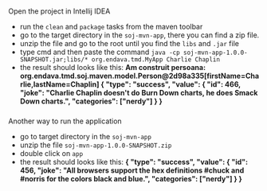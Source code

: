 ### 
Open the project in Intellij IDEA

- run the ```clean``` and ```package``` tasks from the maven toolbar
- go to the target directory in the ```soj-mvn-app```, there you can find a zip file.
- unzip the file and go to the root until you find the ```libs``` and ```.jar``` file
- type cmd and then paste the command ```java -cp soj-mvn-app-1.0.0-SNAPSHOT.jar;libs/* org.endava.tmd.MyApp Charlie Chaplin```
- the result should looks like this:
<b> Am construit persoana: org.endava.tmd.soj.maven.model.Person@2d98a335[firstName=Charlie,lastName=Chaplin] { "type": "success", "value": { "id": 466, "joke": "Charlie Chaplin doesn't do Burn Down charts, he does Smack Down charts.", "categories": ["nerdy"] } }
</b>

###
Another way to run the application
- go to target directory in the ```soj-mvn-app``` 
- unzip the file ```soj-mvn-app-1.0.0-SNAPSHOT.zip```
- double click on ```app```
- the result should looks like this:
<b>{ "type": "success", "value": { "id": 456, "joke": "All browsers support the hex definitions #chuck and #norris for the colors black and blue.", "categories": ["nerdy"] } }
  </b>
